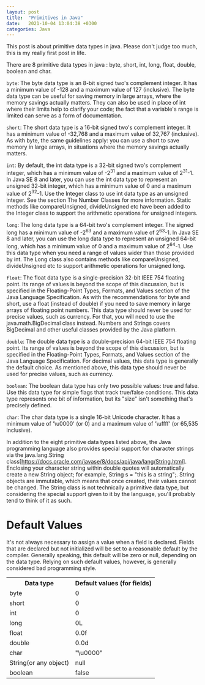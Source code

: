 ```yaml
---
layout: post
title:  "Primitives in Java"
date:   2021-10-04 13:04:38 +0300
categories: Java
---
```

This post is about primitive data types in java. Please don't judge too much, this is my really first post in life.

There are 8 primitive data types in java : byte, short, int, long, float, double, boolean and char.

`byte`: The byte data type is an 8-bit signed two's complement integer. It has a minimum value of -128 and a maximum value of 127 (inclusive). The byte data type can be useful for saving memory in large arrays, where the memory savings actually matters. They can also be used in place of int where their limits help to clarify your code; the fact that a variable's range is limited can serve as a form of documentation.

`short`: The short data type is a 16-bit signed two's complement integer. It has a minimum value of -32,768 and a maximum value of 32,767 (inclusive). As with byte, the same guidelines apply: you can use a short to save memory in large arrays, in situations where the memory savings actually matters.

`int`: By default, the int data type is a 32-bit signed two's complement integer, which has a minimum value of -2<sup>31</sup> and a maximum value of 2<sup>31</sup>-1. In Java SE 8 and later, you can use the int data type to represent an unsigned 32-bit integer, which has a minimum value of 0 and a maximum value of 2<sup>32</sup>-1. Use the Integer class to use int data type as an unsigned integer. See the section The Number Classes for more information. Static methods like compareUnsigned, divideUnsigned etc have been added to the Integer class to support the arithmetic operations for unsigned integers.

`long`: The long data type is a 64-bit two's complement integer. The signed long has a minimum value of -2<sup>63</sup> and a maximum value of 2<sup>63</sup>-1. In Java SE 8 and later, you can use the long data type to represent an unsigned 64-bit long, which has a minimum value of 0 and a maximum value of 2<sup>64</sup>-1. Use this data type when you need a range of values wider than those provided by int. The Long class also contains methods like compareUnsigned, divideUnsigned etc to support arithmetic operations for unsigned long.

`float`: The float data type is a single-precision 32-bit IEEE 754 floating point. Its range of values is beyond the scope of this discussion, but is specified in the Floating-Point Types, Formats, and Values section of the Java Language Specification. As with the recommendations for byte and short, use a float (instead of double) if you need to save memory in large arrays of floating point numbers. This data type should never be used for precise values, such as currency. For that, you will need to use the java.math.BigDecimal class instead. Numbers and Strings covers BigDecimal and other useful classes provided by the Java platform.

`double`: The double data type is a double-precision 64-bit IEEE 754 floating point. Its range of values is beyond the scope of this discussion, but is specified in the Floating-Point Types, Formats, and Values section of the Java Language Specification. For decimal values, this data type is generally the default choice. As mentioned above, this data type should never be used for precise values, such as currency.

`boolean`: The boolean data type has only two possible values: true and false. Use this data type for simple flags that track true/false conditions. This data type represents one bit of information, but its "size" isn't something that's precisely defined.

`char`: The char data type is a single 16-bit Unicode character. It has a minimum value of '\u0000' (or 0) and a maximum value of '\uffff' (or 65,535 inclusive).

In addition to the eight primitive data types listed above, the Java programming language also provides special support for character strings via the java.lang.String class[https://docs.oracle.com/javase/8/docs/api/java/lang/String.html]. Enclosing your character string within double quotes will automatically create a new String object; for example, String s = "this is a string";. String objects are immutable, which means that once created, their values cannot be changed. The String class is not technically a primitive data type, but considering the special support given to it by the language, you'll probably tend to think of it as such.

<h1>Default Values</h1>

It's not always necessary to assign a value when a field is declared. Fields that are declared but not initialized will be set to a reasonable default by the compiler. Generally speaking, this default will be zero or null, depending on the data type. Relying on such default values, however, is generally considered bad programming style.

<table>
<tr><th>Data type</th><th>Default values (for fields)</th></tr>
<tr><td>byte</td><td>0</td></tr>
<tr><td>short</td><td>0</td></tr>
<tr><td>int</td><td>0</td></tr>
<tr><td>long</td><td>0L</td></tr>
<tr><td>float</td><td>0.0f</td></tr>
<tr><td>double</td><td>0.0d</td></tr>
<tr><td>char</td><td>"\u0000"</td></tr>
<tr><td>String(or any object)</td><td>null</td></tr>
<tr><td>boolean</td><td>false</td></tr>
</table>